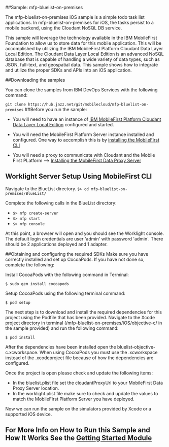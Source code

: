 ##Sample: mfp-bluelist-on-premises

The mfp-bluelist-on-premises iOS sample is a simple todo task list applications. In mfp-bluelist-on-premises for iOS, the tasks persist to a mobile backend, using the Cloudant NoSQL DB service.

This sample will leverage the technology available in the IBM MobileFirst Foundation to allow us to store data for this mobile application. This will be accomplished by utilizing the IBM MobileFirst Platform Cloudant Data Layer Local Edition. The Cloudant Data Layer Local Edition is an advanced NoSQL database that is capable of handling a wide variety of data types, such as JSON, full-text, and geospatial data. This sample shows how to integrate and utilize the proper SDKs and APIs into an iOS application.

##Downloading the samples

You can clone the samples from IBM DevOps Services with the following command:

`
git clone https://hub.jazz.net/git/mobilecloud/mfp-bluelist-on-premises
`
##Before you run the sample:

- You will need to have an instance of [IBM MobileFirst Platform Cloudant Data Layer Local Edition](http://www-01.ibm.com/support/knowledgecenter/SSTPQH_1.0.0/com.ibm.cloudant.local.install.doc/topics/clinstall_cloudant_local_overview.html) configured and started.

- You will need the MobileFirst Platform Server instance installed and configured. One way to accomplish this is by [installing the MobileFirst CLI](http://ibm.biz/knowctr#SSHS8R_7.0.0/com.ibm.worklight.installconfig.doc/dev/t_wl_installing_cli.html)

- You will need a proxy to communicate with Cloudant and the Mobile First PLatform --> [Installing the MobileFirst Data Proxy Server](http://ibm.biz/knowctr#SSHS8R_7.0.0/com.ibm.worklight.installconfig.doc/install_config/t_installing_imf_datastore.html)

## Worklight Server Setup Using MobileFirst CLI

Navigate to the BlueList directory.
`
$> cd mfp-bluelist-on-premises/BlueList/
`

Complete the following calls in the BlueList directory:
- `$> mfp create-server`
- `$> mfp start`
- `$> mfp console`

At this point, a browser will open and you should see the Worklight console.  The default login credentials are user 'admin' with password 'admin'.  There should be 2 applications deployed and 1 adapter.


##Obtaining and configuring the required SDKs
Make sure you have correctly installed and set up CocoaPods. If you have not done so, complete the following:

Install CocoaPods with the following command in Terminal:

`$ sudo gem install cocoapods`

Setup CocoaPods using the following terminal command:

`$ pod setup`

The next step is to download and install the required dependencies for this project using the Podfile that has been provided. Navigate to the Xcode project directory in terminal (/mfp-bluelist-on-premises/iOS/objective-c/ in the sample provided) and run the following command:

`$ pod install`

After the dependencies have been installed open the bluelist-objective-c.xcworkspace. When using CocoaPods you must use the .xcworkspace instead of the .xcodeproject file because of how the dependencies are configured.

Once the project is open please check and update the following items:

- In the bluelist.plist file set the cloudantProxyUrl to your MobileFirst Data Proxy Server location.
- In the worklight.plist file make sure to check and update the values to match the MobileFirst Platform Server you have deployed.

Now we can run the sample on the simulators provided by Xcode or a supported iOS device.

## For More Info on How to Run this Sample and How It Works See the [Getting Started Module](https://developer.ibm.com/mobilefirstplatform/documentation/getting-started-7-0/advanced-topics/cloudant-nosql-db-api/ios-cloudant-nosql-db-api/)